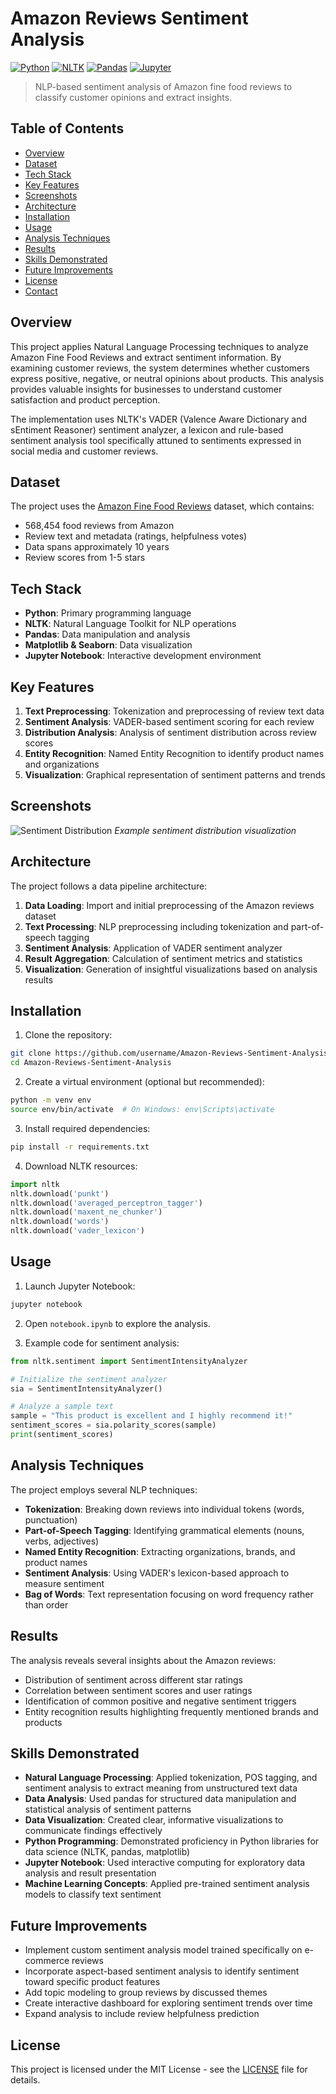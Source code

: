 # Amazon Reviews Sentiment Analysis

[![Python](https://img.shields.io/badge/Python-3.10-blue.svg)](https://www.python.org/)
[![NLTK](https://img.shields.io/badge/NLTK-3.8-green.svg)](https://www.nltk.org/)
[![Pandas](https://img.shields.io/badge/pandas-2.0.3-yellow.svg)](https://pandas.pydata.org/)
[![Jupyter](https://img.shields.io/badge/Jupyter-Notebook-orange.svg)](https://jupyter.org/)

> NLP-based sentiment analysis of Amazon fine food reviews to classify customer opinions and extract insights.

## Table of Contents

- [Overview](#overview)
- [Dataset](#dataset)
- [Tech Stack](#tech-stack)
- [Key Features](#key-features)
- [Screenshots](#screenshots)
- [Architecture](#architecture)
- [Installation](#installation)
- [Usage](#usage)
- [Analysis Techniques](#analysis-techniques)
- [Results](#results)
- [Skills Demonstrated](#skills-demonstrated)
- [Future Improvements](#future-improvements)
- [License](#license)
- [Contact](#contact)

## Overview

This project applies Natural Language Processing techniques to analyze Amazon Fine Food Reviews and extract sentiment information. By examining customer reviews, the system determines whether customers express positive, negative, or neutral opinions about products. This analysis provides valuable insights for businesses to understand customer satisfaction and product perception.

The implementation uses NLTK's VADER (Valence Aware Dictionary and sEntiment Reasoner) sentiment analyzer, a lexicon and rule-based sentiment analysis tool specifically attuned to sentiments expressed in social media and customer reviews.

## Dataset

The project uses the [Amazon Fine Food Reviews](https://www.kaggle.com/datasets/snap/amazon-fine-food-reviews) dataset, which contains:

- 568,454 food reviews from Amazon
- Review text and metadata (ratings, helpfulness votes)
- Data spans approximately 10 years
- Review scores from 1-5 stars

## Tech Stack

- **Python**: Primary programming language
- **NLTK**: Natural Language Toolkit for NLP operations
- **Pandas**: Data manipulation and analysis
- **Matplotlib & Seaborn**: Data visualization
- **Jupyter Notebook**: Interactive development environment

## Key Features

1. **Text Preprocessing**: Tokenization and preprocessing of review text data
2. **Sentiment Analysis**: VADER-based sentiment scoring for each review
3. **Distribution Analysis**: Analysis of sentiment distribution across review scores
4. **Entity Recognition**: Named Entity Recognition to identify product names and organizations
5. **Visualization**: Graphical representation of sentiment patterns and trends

## Screenshots

![Sentiment Distribution](https://example.com/sentiment_distribution.png)
*Example sentiment distribution visualization*

## Architecture

The project follows a data pipeline architecture:

1. **Data Loading**: Import and initial preprocessing of the Amazon reviews dataset
2. **Text Processing**: NLP preprocessing including tokenization and part-of-speech tagging
3. **Sentiment Analysis**: Application of VADER sentiment analyzer
4. **Result Aggregation**: Calculation of sentiment metrics and statistics
5. **Visualization**: Generation of insightful visualizations based on analysis results

## Installation

1. Clone the repository:

```bash
git clone https://github.com/username/Amazon-Reviews-Sentiment-Analysis.git
cd Amazon-Reviews-Sentiment-Analysis
```

2. Create a virtual environment (optional but recommended):

```bash
python -m venv env
source env/bin/activate  # On Windows: env\Scripts\activate
```

3. Install required dependencies:

```bash
pip install -r requirements.txt
```

4. Download NLTK resources:

```python
import nltk
nltk.download('punkt')
nltk.download('averaged_perceptron_tagger')
nltk.download('maxent_ne_chunker')
nltk.download('words')
nltk.download('vader_lexicon')
```

## Usage

1. Launch Jupyter Notebook:

```bash
jupyter notebook
```

2. Open `notebook.ipynb` to explore the analysis.

3. Example code for sentiment analysis:

```python
from nltk.sentiment import SentimentIntensityAnalyzer

# Initialize the sentiment analyzer
sia = SentimentIntensityAnalyzer()

# Analyze a sample text
sample = "This product is excellent and I highly recommend it!"
sentiment_scores = sia.polarity_scores(sample)
print(sentiment_scores)
```

## Analysis Techniques

The project employs several NLP techniques:

- **Tokenization**: Breaking down reviews into individual tokens (words, punctuation)
- **Part-of-Speech Tagging**: Identifying grammatical elements (nouns, verbs, adjectives)
- **Named Entity Recognition**: Extracting organizations, brands, and product names
- **Sentiment Analysis**: Using VADER's lexicon-based approach to measure sentiment
- **Bag of Words**: Text representation focusing on word frequency rather than order

## Results

The analysis reveals several insights about the Amazon reviews:

- Distribution of sentiment across different star ratings
- Correlation between sentiment scores and user ratings
- Identification of common positive and negative sentiment triggers
- Entity recognition results highlighting frequently mentioned brands and products

## Skills Demonstrated

- **Natural Language Processing**: Applied tokenization, POS tagging, and sentiment analysis to extract meaning from unstructured text data
- **Data Analysis**: Used pandas for structured data manipulation and statistical analysis of sentiment patterns
- **Data Visualization**: Created clear, informative visualizations to communicate findings effectively
- **Python Programming**: Demonstrated proficiency in Python libraries for data science (NLTK, pandas, matplotlib)
- **Jupyter Notebook**: Used interactive computing for exploratory data analysis and result presentation
- **Machine Learning Concepts**: Applied pre-trained sentiment analysis models to classify text sentiment

## Future Improvements

- Implement custom sentiment analysis model trained specifically on e-commerce reviews
- Incorporate aspect-based sentiment analysis to identify sentiment toward specific product features
- Add topic modeling to group reviews by discussed themes
- Create interactive dashboard for exploring sentiment trends over time
- Expand analysis to include review helpfulness prediction

## License

This project is licensed under the MIT License - see the [LICENSE](LICENSE) file for details.

